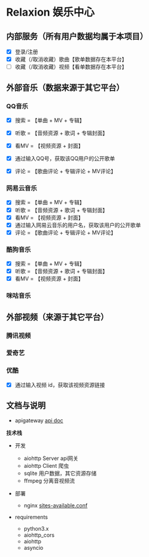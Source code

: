 # Relaxion 娱乐中心 

## 内部服务（所有用户数据均属于本项目）

- [x] 登录/注册
- [x] 收藏（/取消收藏）歌曲【歌单数据存在本平台】
- [ ] 收藏（/取消收藏）视频【看单数据存在本平台】

## 外部音乐（数据来源于其它平台）

### QQ音乐

- [x] 搜索 = 【单曲 + MV + 专辑】
- [x] 听歌 = 【音频资源 + 歌词 + 专辑封面】
- [x] 看MV = 【视频资源 + 封面】
- [x] 通过输入QQ号，获取该QQ用户的公开歌单
- [x] 评论 = 【歌曲评论 + 专辑评论 + MV评论】


### 网易云音乐

- [x] 搜索 = 【单曲 + MV + 专辑】
- [x] 听歌 = 【音频资源 + 歌词 + 专辑封面】
- [x] 看MV = 【视频资源 + 封面】
- [x] 通过输入网易云音乐的用户名，获取该用户的公开歌单
- [x] 评论 = 【歌曲评论 + 专辑评论 + MV评论】

### 酷狗音乐

- [x] 搜索 = 【单曲 + MV + 专辑】
- [x] 听歌 = 【音频资源 + 歌词 + 专辑封面】
- [x] 看MV = 【视频资源 + 封面】

### 咪咕音乐

## 外部视频（来源于其它平台）

### 腾讯视频

### 爱奇艺

### 优酷

- [x] 通过输入视频 id，获取该视频资源链接

## 文档与说明

+ apigateway [api doc](https://apizza.net/pro/#/project/01eec0c96c62477ce9c7c88a7cacef22/browse)

**技术栈**

+ 开发
  + aiohttp Server api网关
  + aiohttp Client 爬虫
  + sqlite 用户数据，其它资源存储
  + ffmpeg 分离音视频流

+ 部署
  + nginx [sites-available.conf](https://github.com/jindada1/Relaxion/blob/master/nginx.conf)

+ requirements
  + python3.x
  + aiohttp_cors
  + aiohttp
  + asyncio